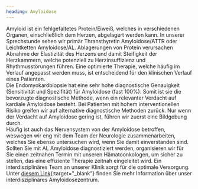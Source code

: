 ```yaml
---
heading: Amyloidose
---
```


Amyloid ist ein fehlgefaltetes Protein/Eiweiß, welches in verschiedenen Organen, einschließlich dem Herzen, abgelagert werden kann. 
In unserer Sprechstunde sehen wir primär Thransthyretin Amyloidose/ATTR oder Leichtketten Amyloidose/AL.
Ablagerungen von Protein verursachen Abnahme der Elastizität des Herzens und damit Steifigkeit der Herzkammern, welche potenziell zu Herzinsuffizienz und Rhythmusstörungen führen. 
Eine optimierte Therapie, welche häufig im Verlauf angepasst werden muss, ist entscheidend für den klinischen Verlauf eines Patienten.  
Die Endomyokardbiopsie hat eine sehr hohe diagnostische Genauigkeit (Sensitivität und Spezifität) für Amyloidose (fast 100%).
Somit ist sie die bevorzugte diagnostische Methode, wenn ein relevanter Verdacht auf kardiale Amyloidose besteht. Bei Patienten mit hohem interventionellen Risiko greifen wir auf alternative diagnostische Methoden zurück. 
Nur wenn der Verdacht auf Amyloidose gering ist, führen wir zuerst eine Bildgebung durch.  
Häufig ist auch das Nervensystem von der Amyloidose betroffen, weswegen wir eng mit dem Team der Neurologie zusammenarbeiten, welches Sie ebenso untersuchen wird, wenn Sie damit einverstanden sind. 
Sollten Sie mit AL Amyloidose diagnostiziert werden, organisieren wir für Sie einen zeitnahen Termin mit unseren Hämatoonkologen, um sicher zu stellen, das eine effiziente Therapie zeitnah eingeleitet wird. 
Ein interdisziplinäres Team an unserer Klinik sorgt für die optimale Versorgung.  Unter [diesem Link](https://amyloidosis-center.charite.de){:target="_blank"} finden Sie mehr Information über unser interdisziplinäres Amyloidosezentrum. 
